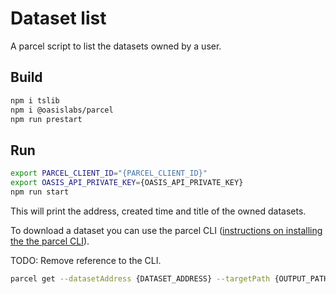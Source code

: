 # Dataset list

A parcel script to list the datasets owned by a user.

## Build

```bash
npm i tslib
npm i @oasislabs/parcel
npm run prestart
```

## Run

```bash
export PARCEL_CLIENT_ID="{PARCEL_CLIENT_ID}"
export OASIS_API_PRIVATE_KEY={OASIS_API_PRIVATE_KEY}
npm run start
```

This will print the address, created time and title of the owned datasets.

To download a dataset you can use the parcel CLI ([instructions on installing the the parcel CLI](https://docs.oasiscloud.io/latest/getting-started.html#install)).

TODO: Remove reference to the CLI.

```bash
parcel get --datasetAddress {DATASET_ADDRESS} --targetPath {OUTPUT_PATH}
```